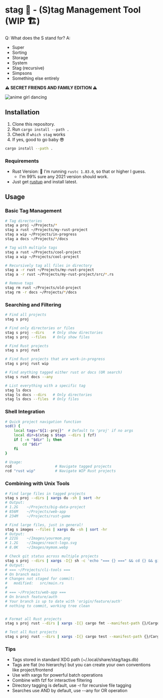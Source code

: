 # stag 🦌 - (S)tag Management Tool (WIP 🏗️)

Q: What does the S stand for?
A:
- Super
- Sorting
- Storage
- System
- Stag (recursive)
- Simpsons
- Something else entirely

**⚠️ SECRET FRIENDS AND FAMILY EDITION ⚠️** 

![anime girl dancing](https://i.giphy.com/11lxCeKo6cHkJy.webp) 

## Installation

1. Clone this repository.
2. Run `cargo install --path .`
3. Check if `which stag` works
4. If yes, good to go baby 😎

```bash
cargo install --path .
```

### Requirements

- Rust Version: 🤔 I'm running `rustc 1.83.0`, so that or higher I guess.
    - I'm 99% sure any 2021 version should work.
- Just get [rustup](https://rustup.rs/) and install latest.

## Usage

### Basic Tag Management

```bash
# Tag directories
stag a proj ~/Projects/*
stag a rust ~/Projects/my-rust-project
stag a wip ~/Projects/in-progress
stag a docs ~/Projects/*/docs

# Tag with multiple tags
stag a rust ~/Projects/cool-project
stag a wip ~/Projects/cool-project

# Recursively tag all files in directory
stag a -r rust ~/Projects/my-rust-project
stag a -r rust ~/Projects/my-rust-project/src/*.rs

# Remove tags
stag rm rust ~/Projects/old-project
stag rm -r docs ~/Projects/*/docs
```

### Searching and Filtering

```bash
# Find all projects
stag s proj

# Find only directories or files
stag s proj --dirs    # Only show directories
stag s proj --files   # Only show files

# Find Rust projects
stag s proj rust

# Find Rust projects that are work-in-progress
stag s proj rust wip

# Find anything tagged either rust or docs (OR search)
stag s rust docs --any

# List everything with a specific tag
stag ls docs
stag ls docs --dirs   # Only directories
stag ls docs --files  # Only files
```

### Shell Integration

```bash
# Quick project navigation function
scd() {
    local tags="${1:-proj}"  # Default to 'proj' if no args
    local dir=$(stag s $tags --dirs | fzf)
    if [ -n "$dir" ]; then
        cd "$dir"
    fi
}

# Usage:
rcd                    # Navigate tagged projects
rcd "rust wip"         # Navigate WIP Rust projects
```

### Combining with Unix Tools

```bash
# Find large files in tagged projects
stag s proj --dirs | xargs du -sh | sort -hr
# Output:
# 1.2G    ~/Projects/big-data-project
# 856M    ~/Projects/web-app
# 234M    ~/Projects/rust-game

# Find large files, just in general!
stag s images --files | xargs du -sh | sort -hr
# Output:
# 221G    ~/Images/yourmom.png
# 1.2G    ~/Images/react-logo.svg
# 8.0K    ~/Images/mymom.webp

# Check git status across multiple projects
stag s proj --dirs | xargs -I{} sh -c 'echo "=== {} ===" && cd {} && git status'
# Output:
# === ~/Projects/cli-tools ===
# On branch main
# Changes not staged for commit:
#   modified:   src/main.rs
#
# === ~/Projects/web-app ===
# On branch feature/auth
# Your branch is up to date with 'origin/feature/auth'
# nothing to commit, working tree clean


# Format all Rust projects
stag s proj rust --dirs | xargs -I{} cargo fmt --manifest-path {}/Cargo.toml

# Test all Rust projects
stag s proj rust --dirs | xargs -I{} cargo test --manifest-path {}/Cargo.toml
```

### Tips

- Tags stored in standard XDG path (~/.local/share/stag/tags.db)
- Tags are flat (no hierarchy) but you can create your own conventions like project/frontend
- Use with xargs for powerful batch operations
- Combine with fzf for interactive filtering
- Directory tagging is default, use -r for recursive file tagging
- Searches use AND by default, use --any for OR operation
